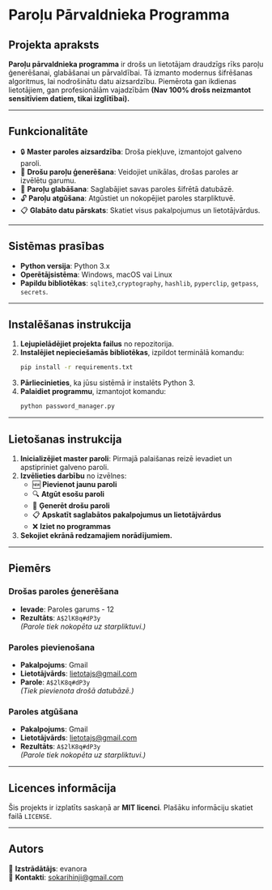 # Paroļu Pārvaldnieka Programma

## Projekta apraksts
**Paroļu pārvaldnieka programma** ir drošs un lietotājam draudzīgs rīks paroļu ģenerēšanai, glabāšanai un pārvaldībai. Tā izmanto modernus šifrēšanas algoritmus, lai nodrošinātu datu aizsardzību. Piemērota gan ikdienas lietotājiem, gan profesionālām vajadzībām 
**(Nav 100% drošs neizmantot sensitīviem datiem, tikai izglītībai).**

---

## Funkcionalitāte

- 🔒 **Master paroles aizsardzība**: Droša piekļuve, izmantojot galveno paroli.
- 🔑 **Drošu paroļu ģenerēšana**: Veidojiet unikālas, drošas paroles ar izvēlētu garumu.
- 📂 **Paroļu glabāšana**: Saglabājiet savas paroles šifrētā datubāzē.
- 🔓 **Paroļu atgūšana**: Atgūstiet un nokopējiet paroles starpliktuvē.
- 📋 **Glabāto datu pārskats**: Skatiet visus pakalpojumus un lietotājvārdus.

---

## Sistēmas prasības

- **Python versija**: Python 3.x  
- **Operētājsistēma**: Windows, macOS vai Linux  
- **Papildu bibliotēkas**: `sqlite3`,`cryptography`, `hashlib`, `pyperclip`, `getpass`, `secrets`.

---

## Instalēšanas instrukcija

1. **Lejupielādējiet projekta failus** no repozitorija.
2. **Instalējiet nepieciešamās bibliotēkas**, izpildot terminālā komandu:
   ```bash
   pip install -r requirements.txt
   ```
3. **Pārliecinieties**, ka jūsu sistēmā ir instalēts Python 3.
4. **Palaidiet programmu**, izmantojot komandu:
   ```bash
   python password_manager.py
   ```

---

## Lietošanas instrukcija

1. **Inicializējiet master paroli**: Pirmajā palaišanas reizē ievadiet un apstipriniet galveno paroli.
2. **Izvēlieties darbību** no izvēlnes:
   - 🆕 **Pievienot jaunu paroli**
   - 🔍 **Atgūt esošu paroli**
   - 🎲 **Ģenerēt drošu paroli**
   - 📋 **Apskatīt saglabātos pakalpojumus un lietotājvārdus**
   - ❌ **Iziet no programmas**
3. **Sekojiet ekrānā redzamajiem norādījumiem.**

---

## Piemērs

### Drošas paroles ģenerēšana
- **Ievade**: Paroles garums - 12  
- **Rezultāts**: `A$2lK8q#dP3y`  
  *(Parole tiek nokopēta uz starpliktuvi.)*

### Paroles pievienošana
- **Pakalpojums**: Gmail  
- **Lietotājvārds**: lietotajs@gmail.com  
- **Parole**: `A$2lK8q#dP3y`  
  *(Tiek pievienota drošā datubāzē.)*

### Paroles atgūšana
- **Pakalpojums**: Gmail  
- **Lietotājvārds**: lietotajs@gmail.com  
- **Rezultāts**: `A$2lK8q#dP3y`  
  *(Parole tiek nokopēta uz starpliktuvi.)*

---

## Licences informācija

Šis projekts ir izplatīts saskaņā ar **MIT licenci**. Plašāku informāciju skatiet failā `LICENSE`.

---

## Autors

👤 **Izstrādātājs**: evanora  
📧 **Kontakti**: [sokarihinji@gmail.com](mailto:sokarihinji@gmail.com)
